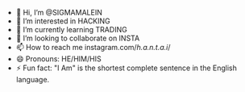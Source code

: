 - 👋 Hi, I’m @SIGMAMALEIN
- 👀 I’m interested in HACKING
- 🌱 I’m currently learning TRADING
- 💞️ I’m looking to collaborate on INSTA
- 📫 How to reach me instagram.com/_h.a.n.t.a.i_/
- 😄 Pronouns: HE/HIM/HIS
- ⚡ Fun fact: "I Am" is the shortest complete sentence in the English language.

<!---
SIGMAMALEIN/SIGMAMALEIN is a ✨ special ✨ repository because its `README.md` (this file) appears on your GitHub profile.
You can click the Preview link to take a look at your changes.
--->
